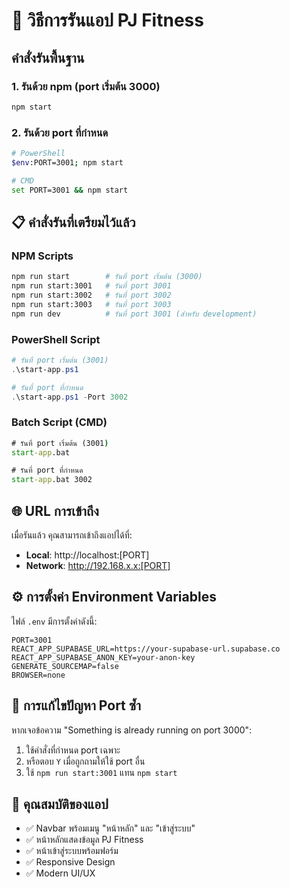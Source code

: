 # 🚀 วิธีการรันแอป PJ Fitness

## คำสั่งรันพื้นฐาน

### 1. รันด้วย npm (port เริ่มต้น 3000)
```bash
npm start
```

### 2. รันด้วย port ที่กำหนด
```bash
# PowerShell
$env:PORT=3001; npm start

# CMD
set PORT=3001 && npm start
```

## 📋 คำสั่งรันที่เตรียมไว้แล้ว

### NPM Scripts
```bash
npm run start        # รันที่ port เริ่มต้น (3000)
npm run start:3001   # รันที่ port 3001
npm run start:3002   # รันที่ port 3002
npm run start:3003   # รันที่ port 3003
npm run dev          # รันที่ port 3001 (สำหรับ development)
```

### PowerShell Script
```powershell
# รันที่ port เริ่มต้น (3001)
.\start-app.ps1

# รันที่ port ที่กำหนด
.\start-app.ps1 -Port 3002
```

### Batch Script (CMD)
```cmd
# รันที่ port เริ่มต้น (3001)
start-app.bat

# รันที่ port ที่กำหนด
start-app.bat 3002
```

## 🌐 URL การเข้าถึง

เมื่อรันแล้ว คุณสามารถเข้าถึงแอปได้ที่:
- **Local**: http://localhost:[PORT]
- **Network**: http://192.168.x.x:[PORT]

## ⚙️ การตั้งค่า Environment Variables

ไฟล์ `.env` มีการตั้งค่าดังนี้:
```
PORT=3001
REACT_APP_SUPABASE_URL=https://your-supabase-url.supabase.co
REACT_APP_SUPABASE_ANON_KEY=your-anon-key
GENERATE_SOURCEMAP=false
BROWSER=none
```

## 🔧 การแก้ไขปัญหา Port ซ้ำ

หากเจอข้อความ "Something is already running on port 3000":
1. ใช้คำสั่งที่กำหนด port เฉพาะ
2. หรือตอบ `Y` เมื่อถูกถามให้ใช้ port อื่น
3. ใช้ `npm run start:3001` แทน `npm start`

## 📱 คุณสมบัติของแอป

- ✅ Navbar พร้อมเมนู "หน้าหลัก" และ "เข้าสู่ระบบ"
- ✅ หน้าหลักแสดงข้อมูล PJ Fitness
- ✅ หน้าเข้าสู่ระบบพร้อมฟอร์ม
- ✅ Responsive Design
- ✅ Modern UI/UX